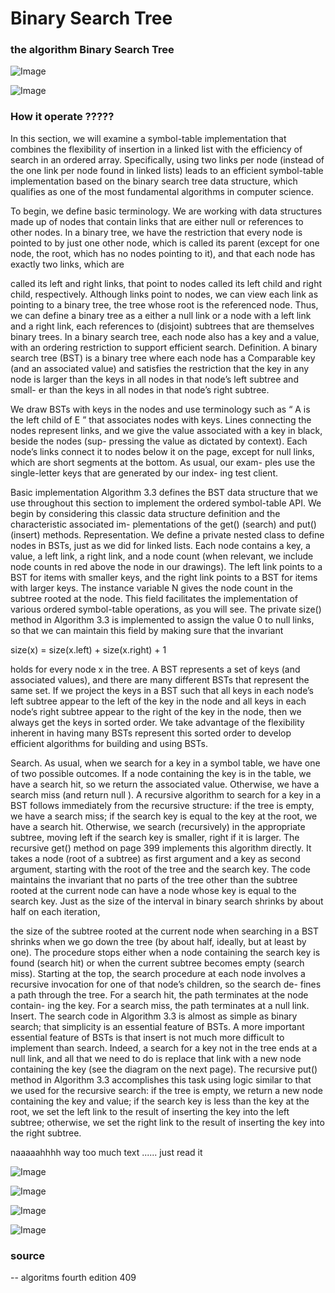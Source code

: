 # Binary Search Tree

### the algorithm Binary Search Tree

![Image](img/BinarySearchTree.png "Binary Search Tree image")

![Image](img/BinarySearchTreeP2.png "Binary Search Tree P2 image")




### How it operate ?????

In this section, we will examine a symbol-table implementation that combines the
flexibility of insertion in a linked list with the efficiency of search in an ordered array.
Specifically, using two links per node (instead of the one link per node found in linked
lists) leads to an efficient symbol-table implementation based on the binary search tree
data structure, which qualifies as one of the most fundamental algorithms in computer science.


To begin, we define basic terminology. We are working with data
structures made up of nodes that contain links that are either null
or references to other nodes. In a binary tree, we have the restriction that every 
node is pointed to by just one other node, which is called its parent (except for one node, 
the root, which has no nodes pointing to it), and that each node has exactly two links, which are

called its left and right links, that point to nodes called its left child
and right child, respectively. Although links point to nodes, we can
view each link as pointing to a binary tree, the tree whose root is the referenced node.
Thus, we can define a binary tree as a either a null link or a node with a left link and
a right link, each references to (disjoint) subtrees that are themselves binary trees. In a
binary search tree, each node also has a key and a value, with an ordering restriction to
support efficient search.
Definition. A binary search tree (BST) is a binary tree where each node has a
Comparable key (and an associated value) and satisfies the restriction that the key
in any node is larger than the keys in all nodes in that node’s left subtree and small-
er than the keys in all nodes in that node’s right subtree.

We draw BSTs with keys in the nodes and use terminology
such as “ A is the left child of E ” that associates nodes with keys.
Lines connecting the nodes represent links, and we give the
value associated with a key in black, beside the nodes (sup-
pressing the value as dictated by context). Each node’s links
connect it to nodes below it on the page, except for null links,
which are short segments at the bottom. As usual, our exam-
ples use the single-letter keys that are generated by our index-
ing test client.

Basic implementation Algorithm 3.3 defines the BST data structure that we
use throughout this section to implement the ordered symbol-table API. We begin by
considering this classic data structure definition and the characteristic associated im-
plementations of the get() (search) and put() (insert) methods.
Representation. We define a private nested class to define nodes in BSTs, just as we
did for linked lists. Each node contains a key, a value, a left link, a right link, and a node
count (when relevant, we include node counts in red above the node
in our drawings). The left link points to a BST for items with smaller
keys, and the right link points to a BST for items with larger keys.
The instance variable N gives the node count in the subtree rooted at 
the node. This field facilitates the implementation of various ordered
symbol-table operations, as you will see. The private size() method
in Algorithm 3.3 is implemented to assign the value 0 to null links,
so that we can maintain this field by making sure that the invariant

size(x) = size(x.left) + size(x.right) + 1

holds for every node x in the tree.
A BST represents a set of keys (and associated values), and there
are many different BSTs that represent the same set. If we project the
keys in a BST such that all keys in each node’s left subtree appear to
the left of the key in the node and all keys in each node’s right subtree
appear to the right of the key in the node, then we always get the keys
in sorted order. We take advantage of the flexibility inherent in having
many BSTs represent this sorted order to develop efficient algorithms
for building and using BSTs.

Search. As usual, when we search for a key in a symbol table, we have one of two
possible outcomes. If a node containing the key is in the table, we have a search hit, so
we return the associated value. Otherwise, we have a search miss (and return null ). A
recursive algorithm to search for a key in a BST follows immediately from the recursive
structure: if the tree is empty, we have a search miss; if the search key is equal to the key
at the root, we have a search hit. Otherwise, we search (recursively) in the appropriate
subtree, moving left if the search key is smaller, right if it is larger. The recursive get()
method on page 399 implements this algorithm directly. It takes a node (root of a subtree)
as first argument and a key as second argument, starting with the root of the tree and
the search key. The code maintains the invariant that no parts of the tree other than the
subtree rooted at the current node can have a node whose key is equal to the search key.
Just as the size of the interval in binary search shrinks by about half on each iteration,

the size of the subtree rooted at the current node when searching in a BST shrinks when
we go down the tree (by about half, ideally, but at least by one). The procedure stops
either when a node containing the search key is found (search hit) or when the current
subtree becomes empty (search miss). Starting at the top, the search procedure at each
node involves a recursive invocation for one of that node’s children, so the search de-
fines a path through the tree. For a search hit, the path terminates at the node contain-
ing the key. For a search miss, the path terminates at a null link.
Insert. The search code in Algorithm 3.3 is almost as simple as binary search; that
simplicity is an essential feature of BSTs. A more important essential feature of BSTs is
that insert is not much more difficult to implement than search. Indeed, a search for a
key not in the tree ends at a null link, and all that we need to do is replace that link with
a new node containing the key (see the diagram on the next page). The recursive put()
method in Algorithm 3.3 accomplishes this task using logic similar to that we used for
the recursive search: if the tree is empty, we return a new node containing the key and
value; if the search key is less than the key at the root, we set the left link to the result
of inserting the key into the left subtree; otherwise, we set the right link to the result of
inserting the key into the right subtree.

naaaaahhhh way too much text ...... just read it

![Image](img/WayTooMuchBinarySearchText.png "Way Too Much Binary Search Text image")

![Image](img/WayTooMuchBinarySearchTextP2.png "Way Too Much Binary Search Text P2 image")

![Image](img/WayTooMuchBinarySearchTextP3.png "Way Too Much Binary Search Text P3 image")

![Image](img/WayTooMuchBinarySearchTextP4.png "Way Too Much Binary Search Text P4 image")

### source

-- algoritms fourth edition 409